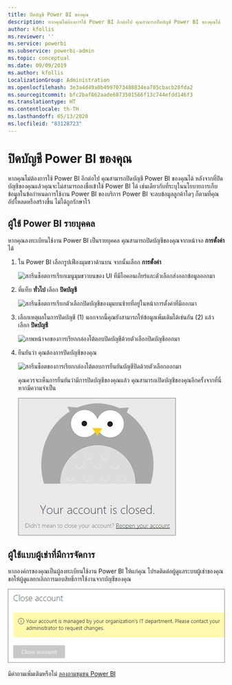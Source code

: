 ```yaml
---
title: ปิดบัญชี Power BI ของคุณ
description: หากคุณไม่ต้องการใช้ Power BI อีกต่อไป คุณสามารถปิดบัญชี Power BI ของคุณได้
author: kfollis
ms.reviewer: ''
ms.service: powerbi
ms.subservice: powerbi-admin
ms.topic: conceptual
ms.date: 09/09/2019
ms.author: kfollis
LocalizationGroup: Administration
ms.openlocfilehash: 3e3a4d49a0b4997073488834ea785cbacb28fda2
ms.sourcegitcommit: bfc2baf862aade6873501566f13c744efdd146f3
ms.translationtype: HT
ms.contentlocale: th-TH
ms.lasthandoff: 05/13/2020
ms.locfileid: "83128723"
---
```

# <a name="close-your-power-bi-account"></a>ปิดบัญชี Power BI ของคุณ

หากคุณไม่ต้องการใช้ Power BI อีกต่อไป คุณสามารถปิดบัญชี Power BI ของคุณได้  หลังจากที่ปิดบัญชีของคุณแล้วคุณจะไม่สามารถลงชื่อเข้าใช้ Power BI ได้ เช่นเดียวกับที่ระบุในนโยบายการเก็บข้อมูลในข้อกำหนดการใช้งาน Power BI ของบริการ Power BI จะลบข้อมูลลูกค้าใดๆ ก็ตามที่คุณอัปโหลดหรือสร้างขึ้น ไม่ได้ถูกรักษาไว้

## <a name="individual-power-bi-users"></a>ผู้ใช้ Power BI รายบุคคล

หากคุณลงทะเบียนใช้งาน Power BI เป็นรายบุคคล คุณสามารถปิดบัญชีของคุณจากหน้าจอ **การตั้งค่า** ได้

1. ใน Power BI เลือกรูปเฟืองมุมขวาด้านบน จากนั้นเลือก **การตั้งค่า**

    ![สกรีนช็อตการเรียกเมนูมุมขวาบนของ UI ที่มีไอคอนเกียร์และตัวเลือกส่งออกข้อมูลออกมา](media/service-admin-closing-your-account/close-account-settings.png)

1. ที่แท็บ **ทั่วไป** เลือก **ปิดบัญชี**

    ![สกรีนช็อตการเรียกตัวเลือกปิดบัญชีของมุมบนซ้ายที่อยู่ในหน้าการตั้งค่าที่มีออกมา](media/service-admin-closing-your-account/close-account-settings-2.png)

1. เลือกเหตุผลในการปิดบัญชี (1) นอกจากนี้คุณยังสามารถให้ข้อมูลเพิ่มเติมได้เช่นกัน (2) แล้วเลือก **ปิดบัญชี**

    ![ภาพหน้าจอของการเรียกกล่องโต้ตอบปิดบัญชีด้วยตัวเลือกปิดบัญชีออกมา](media/service-admin-closing-your-account/close-account-settings-3.png)

1. ยืนยันว่า คุณต้องการปิดบัญชีของคุณ

    ![สกรีนช็อตของการเรียกกล่องโต้ตอบการยืนยันบัญชีปิดด้วยตัวเลือกออกมา](media/service-admin-closing-your-account/close-account-settings-4.png)

    คุณควรจะเห็นการยืนยันว่ามีการปิดบัญชีของคุณแล้ว คุณสามารถเปิดบัญชีของคุณอีกครั้งจากที่นี่หากมีความจำเป็น

    ![หน้าจอบัญชีของคุณจะถูกปิดกล่องโต้ตอบ](media/service-admin-closing-your-account/close-account-settings-5.png)

## <a name="managed-tenant-users"></a>ผู้ใช้แบบผู้เช่าที่มีการจัดการ

หากองค์กรของคุณเป็นผู้ลงทะเบียนใช้งาน Power BI ให้แก่คุณ โปรดติดต่อผู้ดูแลระบบผู้เช่าของคุณ ขอให้ผู้ดูแลยกเลิกการมอบสิทธิ์การใช้งานจากบัญชีของคุณ

![จัดการปิดบัญชี](media/service-admin-closing-your-account/close-account-managed.png)

มีคำถามเพิ่มเติมหรือไม่ [ลองถามชุมชน Power BI](https://community.powerbi.com/)